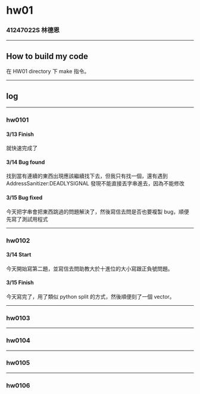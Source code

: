 hw01
===

### 41247022S 林德恩

---

## How to build my code
在 HW01 directory 下 make 指令。

---

## log

---

### hw0101

#### 3/13 Finish
就快速完成了

#### 3/14 Bug found
找到當有連續的東西出現應該繼續找下去，但我只有找一個，還有遇到 AddressSanitizer:DEADLYSIGNAL 發現不能直接丟字串進去，因為不能修改

#### 3/15 Bug fixed
今天把字串會把東西跳過的問題解決了，然後寫信去問是否也要複製 bug，順便先寫了測試用程式


----

### hw0102

#### 3/14 Start
今天開始寫第二題，並寫信去問助教大於十進位的大小寫跟正負號問題。

#### 3/15 Finish
今天寫完了，用了類似 python split 的方式，然後順便刻了一個 vector。

----

### hw0103

----

### hw0104

----

### hw0105

----

### hw0106
